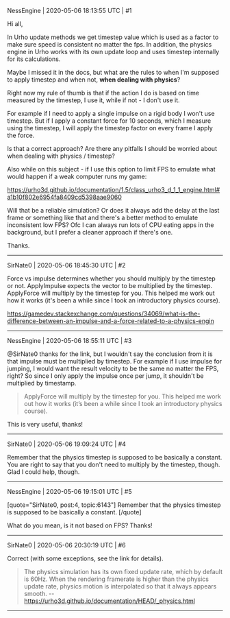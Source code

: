 NessEngine | 2020-05-06 18:13:55 UTC | #1

Hi all,

In Urho update methods we get timestep value which is used as a factor to make sure speed is consistent no matter the fps. In addition, the physics engine in Urho works with its own update loop and uses timestep internally for its calculations.

Maybe I missed it in the docs, but what are the rules to when I'm supposed to apply timestep and when not, **when dealing with physics**?

Right now my rule of thumb is that if the action I do is based on time measured by the timestep, I use it, while if not - I don't use it.

For example if I need to apply a single impulse on a rigid body I won't use timestep. But if I apply a constant force for 10 seconds, which I measure using the timestep, I will apply the timestep factor on every frame I apply the force.

Is that a correct approach? Are there any pitfalls I should be worried about when dealing with physics / timestep?

Also while on this subject - if I use this option to limit FPS to emulate what would happen if a weak computer runs my game:

https://urho3d.github.io/documentation/1.5/class_urho3_d_1_1_engine.html#a1b10f802e6954fa8409cd5398aae9060

Will that be a reliable simulation? Or does it always add the delay at the last frame or something like that and there's a better method to emulate inconsistent low FPS? Ofc I can always run lots of CPU eating apps in the background, but I prefer a cleaner approach if there's one.

Thanks.

-------------------------

SirNate0 | 2020-05-06 18:45:30 UTC | #2

Force vs impulse determines whether you should multiply by the timestep or not. ApplyImpulse expects the vector to be multiplied by the timestep. ApplyForce will multiply by the timestep for you. This helped me work out how it works (it's been a while since I took an introductory physics course).

https://gamedev.stackexchange.com/questions/34069/what-is-the-difference-between-an-impulse-and-a-force-related-to-a-physics-engin

-------------------------

NessEngine | 2020-05-06 18:55:11 UTC | #3

@SirNate0 thanks for the link, but I wouldn't say the conclusion from it is that impulse must be multiplied by timestep. For example if I use impulse for jumping, I would want the result velocity to be the same no matter the FPS, right? So since I only apply the impulse once per jump, it shouldn't be multiplied by timestamp.

> ApplyForce will multiply by the timestep for you. This helped me work out how it works (it’s been a while since I took an introductory physics course).

This is very useful, thanks!

-------------------------

SirNate0 | 2020-05-06 19:09:24 UTC | #4

Remember that the physics timestep is supposed to be basically a constant. You are right to say that you don't need to multiply by the timestep, though. Glad I could help, though.

-------------------------

NessEngine | 2020-05-06 19:15:01 UTC | #5

[quote="SirNate0, post:4, topic:6143"]
Remember that the physics timestep is supposed to be basically a constant.
[/quote]

What do you mean, is it not based on FPS?
Thanks!

-------------------------

SirNate0 | 2020-05-06 20:30:19 UTC | #6

Correct (with some exceptions, see the link for details).
> The physics simulation has its own fixed update rate, which by default is 60Hz. When the rendering framerate is higher than the physics update rate, physics motion is interpolated so that it always appears smooth.
-- https://urho3d.github.io/documentation/HEAD/_physics.html

-------------------------


